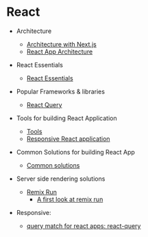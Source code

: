 
# React 

- Architecture
  - [Architecture with Next.js](./Architecting%20with%20Next.js.md)
  - [React App Architecture](React%20App%20Architecture.md)

- React Essentials
  - [React Essentials](React%20Essentials.md)

- Popular Frameworks & libraries
  - [React Query](React-Query.md)

- Tools for building React Application
  - [Tools](Tools.md)
  - [Responsive React application](https://github.com/ReactTraining/react-media)

- Common Solutions for building React App
  - [Common solutions](Common%20Solutions.md)

- Server side rendering solutions
  - [Remix Run](https://remix.run/)
    - [A first look at remix run](https://dev.to/dabit3/a-first-look-at-remix-run-449a)

- Responsive:
  - [query match for react apps: react-query](https://www.npmjs.com/package/react-media)

